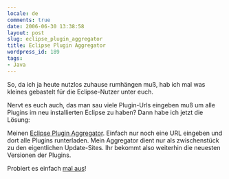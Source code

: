 ```yaml
---
locale: de
comments: true
date: 2006-06-30 13:38:58
layout: post
slug: eclipse_plugin_aggregator
title: Eclipse Plugin Aggregator
wordpress_id: 189
tags:
- Java
---
```


So, da ich ja heute nutzlos zuhause rumhängen muß, hab ich mal was kleines
gebastelt für die Eclipse-Nutzer unter euch.

Nervt es euch auch, das man sau viele Plugin-Urls eingeben muß um alle Plugins
im neu installierten Eclipse zu haben? Dann habe ich jetzt die Lösung:

Meinen [Eclipse Plugin Aggregator](http://eclipse.wannawork.de). Einfach nur
noch eine URL eingeben und dort alle Plugins runterladen. Mein Aggregator dient
nur als zwischenstück zu den eigentlichen Update-Sites. Ihr bekommt also
weiterhin die neuesten Versionen der Plugins.

Probiert es einfach [mal aus](http://eclipse.wannawork.de)!
